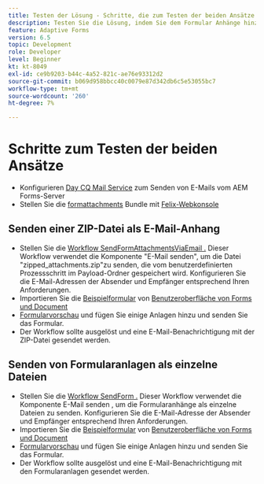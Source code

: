 ```yaml
---
title: Testen der Lösung - Schritte, die zum Testen der beiden Ansätze erforderlich sind
description: Testen Sie die Lösung, indem Sie dem Formular Anhänge hinzufügen und den Workflow zum Senden der E-Mail an den Trigger übergeben.
feature: Adaptive Forms
version: 6.5
topic: Development
role: Developer
level: Beginner
kt: kt-8049
exl-id: ce9b9203-b44c-4a52-821c-ae76e93312d2
source-git-commit: b069d958bbcc40c0079e87d342db6c5e53055bc7
workflow-type: tm+mt
source-wordcount: '260'
ht-degree: 7%

---
```


# Schritte zum Testen der beiden Ansätze

* Konfigurieren [Day CQ Mail Service](https://experienceleague.adobe.com/docs/experience-manager-65/administering/operations/notification.html?lang=en#configuring-the-mail-service) zum Senden von E-Mails vom AEM Forms-Server
* Stellen Sie die [formattachments](assets/formattachments.formattachments.core-1.0-SNAPSHOT.jar) Bundle mit [Felix-Webkonsole](http://localhost:4502/system/console/bundles)

## Senden einer ZIP-Datei als E-Mail-Anhang



* Stellen Sie die [Workflow SendFormAttachmentsViaEmail .](assets/zipped-form-attachments-model.zip) Dieser Workflow verwendet die Komponente &quot;E-Mail senden&quot;, um die Datei &quot;zipped_attachments.zip&quot;zu senden, die vom benutzerdefinierten Prozessschritt im Payload-Ordner gespeichert wird. Konfigurieren Sie die E-Mail-Adressen der Absender und Empfänger entsprechend Ihren Anforderungen.
* Importieren Sie die [Beispielformular](assets/zip-form-attachments-form.zip) von [Benutzeroberfläche von Forms und Document](http://localhost:4502/aem/forms.html/content/dam/formsanddocuments)
* [Formularvorschau](http://localhost:4502/content/dam/formsanddocuments/zippformattachments/jcr:content?wcmmode=disabled) und fügen Sie einige Anlagen hinzu und senden Sie das Formular.
* Der Workflow sollte ausgelöst und eine E-Mail-Benachrichtigung mit der ZIP-Datei gesendet werden.

## Senden von Formularanlagen als einzelne Dateien

* Stellen Sie die [Workflow SendForm .](assets/send-form-attachments-model.zip) Dieser Workflow verwendet die Komponente E-Mail senden , um die Formularanhänge als einzelne Dateien zu senden. Konfigurieren Sie die E-Mail-Adresse der Absender und Empfänger entsprechend Ihren Anforderungen.
* Importieren Sie die [Beispielformular](assets/send-list-attachments-form.zip) von [Benutzeroberfläche von Forms und Document](http://localhost:4502/aem/forms.html/content/dam/formsanddocuments)
* [Formularvorschau](http://localhost:4502/content/dam/formsanddocuments/sendlistofattachments/jcr:content?wcmmode=disabled) und fügen Sie einige Anlagen hinzu und senden Sie das Formular.
* Der Workflow sollte ausgelöst und eine E-Mail-Benachrichtigung mit den Formularanlagen gesendet werden.
